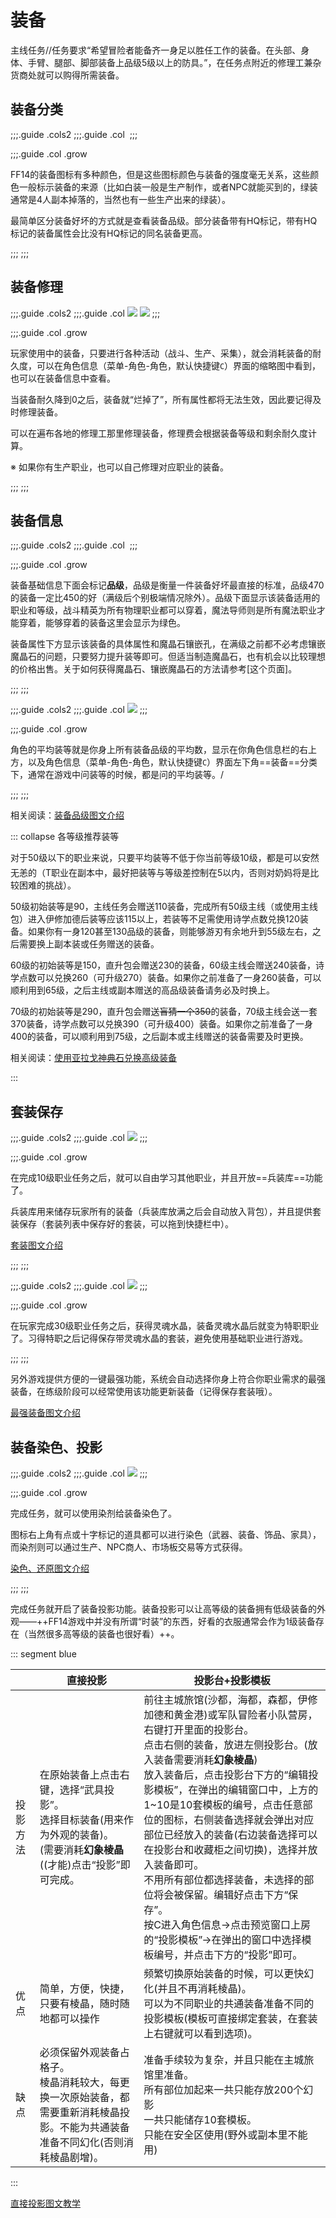 # 装备

主线任务<quest name="备战" type="main"/>/<quest name="猛者的风度" type="main"/>/<quest name="佣兵之道" type="main"/>任务要求“希望冒险者能备齐一身足以胜任工作的装备。在头部、身体、手臂、腿部、脚部装备上品级5级以上的防具。”，在任务点附近的修理工兼杂货商处就可以购得所需装备。

## 装备分类

;;;.guide .cols2
;;;.guide .col
![]()<!--HQ属性对比图-->
;;;

;;;.guide .col .grow

FF14的装备图标有多种颜色，但是这些图标颜色与装备的强度毫无关系，这些颜色一般标示装备的来源（比如白装一般是生产制作，或者NPC就能买到的，绿装通常是4人副本掉落的，当然也有一些生产出来的绿装）。

最简单区分装备好坏的方式就是查看装备品级。部分装备带有HQ标记，带有HQ标记的装备属性会比没有HQ标记的同名装备更高。

;;;
;;;

## 装备修理

;;;.guide .cols2
;;;.guide .col
![](./equip.assets/150312.png)
![](./equip.assets/150313.png)
;;;

;;;.guide .col .grow

玩家使用中的装备，只要进行各种活动（战斗、生产、采集），就会消耗装备的耐久度，可以在角色信息（菜单-角色-角色，默认快捷键`C`）界面的缩略图中看到，也可以在装备信息中查看。

当装备耐久降到0之后，装备就“烂掉了”，所有属性都将无法生效，因此要记得及时修理装备。

可以在遍布各地的修理工那里修理装备，修理费会根据装备等级和剩余耐久度计算。

※ 如果你有生产职业，也可以自己修理对应职业的装备。

;;;
;;;

## 装备信息

;;;.guide .cols2
;;;.guide .col
![]() <!--缺张图-->
;;;

;;;.guide .col .grow

装备基础信息下面会标记**品级**，品级是衡量一件装备好坏最直接的标准，品级470的装备一定比450的好（满级后个别极端情况除外）。品级下面显示该装备适用的职业和等级，战斗精英为所有物理职业都可以穿着，魔法导师则是所有魔法职业才能穿着，能够穿着的装备这里会显示为绿色。

装备属性下方显示该装备的具体属性和魔晶石镶嵌孔，在满级之前都不必考虑镶嵌魔晶石的问题，只要努力提升装等即可。但适当制造魔晶石，也有机会以比较理想的价格出售。关于如何获得魔晶石、镶嵌魔晶石的方法请参考[这个页面]。

;;;
;;;

;;;.guide .cols2
;;;.guide .col
![](./equip.assets/152472.png) 
;;;

;;;.guide .col .grow

角色的平均装等就是你身上所有装备品级的平均数，显示在你角色信息栏的右上方，以及角色信息（菜单-角色-角色，默认快捷键`C`）界面左下角==装备==分类下，通常在游戏中问装等的时候，都是问的平均装等。/

;;;
;;;

相关阅读：[装备品级图文介绍](/ui/equipment.md#物品品级（IL）)

::: collapse 各等级推荐装等

对于50级以下的职业来说，只要平均装等不低于你当前等级10级，都是可以安然无恙的（<img class="no-zoom" :src="$withBase('/images/jobs/tank.png')" height="20">T职业在副本中，最好把装等与等级差控制在5以内，否则对<img class="no-zoom" :src="$withBase('/images/jobs/healer.png')" height="20">奶妈将是比较困难的挑战）。

50级初始装等是90，主线任务会赠送110装备，完成所有50级主线（或使用主线包）进入伊修加德后装等应该115以上，若装等不足需使用诗学点数兑换120装备。如果你有一身120甚至130品级的装备，则能够游刃有余地升到55级左右，之后需要换上副本装或任务赠送的装备。

60级的初始装等是150，直升包会赠送230的装备，60级主线会赠送240装备，诗学点数可以兑换260（可升级270）装备。如果你之前准备了一身260装备，可以顺利用到65级，之后主线或副本赠送的高品级装备请务必及时换上。

70级的初始装等是290，直升包会赠送~~盲猜一个350~~的装备，70级主线<quest name="探秘" type="main" />会送一套370装备，诗学点数可以兑换390（可升级400）装备。如果你之前准备了一身400的装备，可以顺利用到75级，之后副本或主线赠送的装备需要及时更换。

相关阅读：[使用亚拉戈神典石兑换高级装备](/ui/currency.md)

:::

## 套装保存

;;;.guide .cols2
;;;.guide .col
![](./equip.assets/150392.png)
;;;

;;;.guide .col .grow

在完成10级职业任务之后，就可以自由学习其他职业，并且开放==兵装库==功能了。

兵装库用来储存玩家所有的装备（兵装库放满之后会自动放入背包），并且提供套装保存（套装列表中保存好的套装，可以拖到快捷栏中）。

[套装图文介绍](/ui/equipment.md#套装)

;;;
;;;

;;;.guide .cols2
;;;.guide .col
![](./equip.assets/150991.png)
;;;

;;;.guide .col .grow

在玩家完成30级职业任务之后，获得灵魂水晶，装备灵魂水晶后就变为特职职业了。习得特职之后记得保存带灵魂水晶的套装，避免使用基础职业进行游戏。

;;;
;;;

另外游戏提供方便的一键最强功能，系统会自动选择你身上符合你职业需求的最强装备，在练级阶段可以经常使用该功能更新装备（记得保存套装哦）。

[最强装备图文介绍](/ui/equipment.md#最强装备)

## 装备染色、投影

;;;.guide .cols2
;;;.guide .col
![](./equip.assets/151001.png)
;;;

;;;.guide .col .grow

完成任务<quest name="色彩斑斓的世界" type="plus"/>，就可以使用染剂给装备染色了。

图标右上角有点或十字标记的道具都可以进行染色（武器、装备、饰品、家具），而染剂则可以通过生产、NPC商人、市场板交易等方式获得。

[染色、还原图文介绍](/ui/equipment.md#装备的染色)

;;;
;;;

完成任务<quest name="华丽的投影世界" />就开启了装备投影功能。装备投影可以让高等级的装备拥有低级装备的外观——++FF14游戏中并没有所谓“时装”的东西，好看的衣服通常会作为1级装备存在（当然很多高等级的装备也很好看）++。

::: segment blue

|              |    直接投影    |    投影台+投影模板    |
| ------------ | ------------- | -------------------- |
|    投影方法   |    在原始装备上点击右键，选择“武具投影”。<br>选择目标装备(用来作为外观的装备)。<br>(需要消耗**幻象棱晶**((才能)点击“投影”即可完成。    |    前往主城旅馆(沙都，海都，森都，伊修加德和黄金港)或军队冒险者小队营房，右键打开里面的投影台。<br>点击右侧的装备，放进左侧投影台。(放入装备需要消耗**幻象棱晶**)<br>放入装备后，点击投影台下方的“编辑投影模板”，在弹出的编辑窗口中，上方的1~10是10套模板的编号，点击任意部位的图标，右侧装备选择就会弹出对应部位已经放入的装备(右边装备选择可以在投影台和收藏柜之间切换)，选择并放入装备即可。<br>不用所有部位都选择装备，未选择的部位将会被保留。编辑好点击下方“保存”。<br>按C进入角色信息→点击预览窗口上房的“投影模板”→在弹出的窗口中选择模板编号，并点击下方的“投影”即可。 |
|     优点     |    简单，方便，快捷，只要有棱晶，随时随地都可以操作    |    频繁切换原始装备的时候，可以更快幻化(并且不再消耗棱晶)。<br>可以为不同职业的共通装备准备不同的投影模板(模板可直接绑定套装，在套装上右键就可以看到选项)。    |
|     缺点     |    必须保留外观装备占格子。<br>棱晶消耗较大，每更换一次原始装备，都需要重新消耗棱晶投影。不能为共通装备准备不同幻化(否则消耗棱晶剧增)。    |    准备手续较为复杂，并且只能在主城旅馆里准备。<br>所有部位加起来一共只能存放200个幻影<br>一共只能储存10套模板。<br>只能在安全区使用(野外或副本里不能用)    |

:::

[直接投影图文教学](/ui/equipment.md#武具投影)
